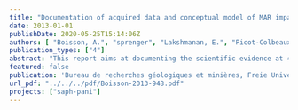 ```yaml
---
title: "Documentation of acquired data and conceptual model of MAR impact  input for WP5 modelling"
date: 2013-01-01
publishDate: 2020-05-25T15:14:06Z
authors: [ "Boisson, A.", "sprenger", "Lakshmanan, E.", "Picot-Colbeaux, G.", "Ghosh, N. C.", "Ahmed, S.", "Kumar, S.", "Singh, S.", "Thirunavukkarasu, M." ]
publication_types: ["4"]
abstract: "This report aims at documenting the scientific evidence at 4 managed aquifer recharge (MAR) sites in India after 18 months duration of the EU (European Union) funded project SAPH PANI. The site investigations include compilation of previously existing data, a wide range of field experiments, surface-/groundwater and sediment sampling, data analysis, interpretation and the development of (preliminary) conceptual models. The MAR sites are realised under a wide range of geological and hydrological conditions and the covered aspects can be summarised as:..."
featured: false
publication: 'Bureau de recherches géologiques et minières, Freie Universität Berlin, Kompetenzzentrum Wasser Berlin gGmbH'
url_pdf: "../../../pdf/Boisson-2013-948.pdf"
projects: ["saph-pani"]
---
```


